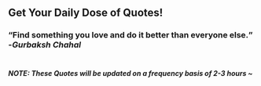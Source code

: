 ## Get Your Daily Dose of Quotes!
### <q>Find something you love and do it better than everyone else.</q> -<em>Gurbaksh Chahal</em> <br><br>
##### NOTE: These Quotes will be updated on a frequency basis of 2-3 hours ~
